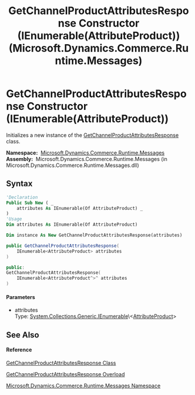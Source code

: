 ﻿---
title: GetChannelProductAttributesResponse Constructor (IEnumerable(AttributeProduct)) (Microsoft.Dynamics.Commerce.Runtime.Messages)
TOCTitle: GetChannelProductAttributesResponse Constructor (IEnumerable(AttributeProduct))
ms:assetid: M:Microsoft.Dynamics.Commerce.Runtime.Messages.GetChannelProductAttributesResponse.#ctor(System.Collections.Generic.IEnumerable{Microsoft.Dynamics.Commerce.Runtime.DataModel.AttributeProduct})
ms:mtpsurl: https://technet.microsoft.com/en-us/library/microsoft.dynamics.commerce.runtime.messages.getchannelproductattributesresponse.getchannelproductattributesresponse(v=AX.60)
ms:contentKeyID: 49852866
ms.date: 05/18/2015
mtps_version: v=AX.60
dev_langs:
- vb
- csharp
- c++
---

# GetChannelProductAttributesResponse Constructor (IEnumerable(AttributeProduct))

Initializes a new instance of the [GetChannelProductAttributesResponse](getchannelproductattributesresponse-class-microsoft-dynamics-commerce-runtime-messages.md) class.

**Namespace:**  [Microsoft.Dynamics.Commerce.Runtime.Messages](microsoft-dynamics-commerce-runtime-messages-namespace.md)  
**Assembly:**  Microsoft.Dynamics.Commerce.Runtime.Messages (in Microsoft.Dynamics.Commerce.Runtime.Messages.dll)

## Syntax

``` vb
'Declaration
Public Sub New ( _
    attributes As IEnumerable(Of AttributeProduct) _
)
'Usage
Dim attributes As IEnumerable(Of AttributeProduct)

Dim instance As New GetChannelProductAttributesResponse(attributes)
```

``` csharp
public GetChannelProductAttributesResponse(
    IEnumerable<AttributeProduct> attributes
)
```

``` c++
public:
GetChannelProductAttributesResponse(
    IEnumerable<AttributeProduct^>^ attributes
)
```

#### Parameters

  - attributes  
    Type: [System.Collections.Generic.IEnumerable](https://technet.microsoft.com/en-us/library/9eekhta0\(v=ax.60\))\<[AttributeProduct](attributeproduct-class-microsoft-dynamics-commerce-runtime-datamodel.md)\>  

## See Also

#### Reference

[GetChannelProductAttributesResponse Class](getchannelproductattributesresponse-class-microsoft-dynamics-commerce-runtime-messages.md)

[GetChannelProductAttributesResponse Overload](getchannelproductattributesresponse-constructor-microsoft-dynamics-commerce-runtime-messages.md)

[Microsoft.Dynamics.Commerce.Runtime.Messages Namespace](microsoft-dynamics-commerce-runtime-messages-namespace.md)


